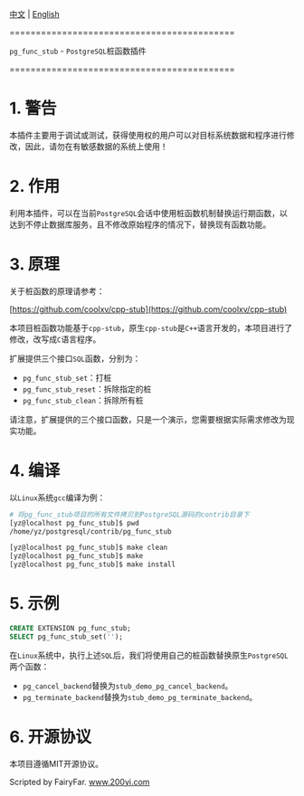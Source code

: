 [中文](README-中文.md) | [English](README.md)

===========================================

`pg_func_stub` - `PostgreSQL`桩函数插件

===========================================

# 1. 警告
本插件主要用于调试或测试，获得使用权的用户可以对目标系统数据和程序进行修改，因此，请勿在有敏感数据的系统上使用！

# 2. 作用
利用本插件，可以在当前`PostgreSQL`会话中使用桩函数机制替换运行期函数，以达到不停止数据库服务，且不修改原始程序的情况下，替换现有函数功能。

# 3. 原理

关于桩函数的原理请参考：

[https://github.com/coolxv/cpp-stub](https://github.com/coolxv/cpp-stub)

本项目桩函数功能基于`cpp-stub`，原生`cpp-stub`是`C++`语言开发的，本项目进行了修改，改写成`C`语言程序。

扩展提供三个接口`SQL`函数，分别为：

- `pg_func_stub_set`：打桩
- `pg_func_stub_reset`：拆除指定的桩
- `pg_func_stub_clean`：拆除所有桩

请注意，扩展提供的三个接口函数，只是一个演示，您需要根据实际需求修改为现实功能。

# 4. 编译

以`Linux`系统`gcc`编译为例：

```bash
# 将pg_func_stub项目的所有文件拷贝到PostgreSQL源码的contrib目录下
[yz@localhost pg_func_stub]$ pwd
/home/yz/postgresql/contrib/pg_func_stub

[yz@localhost pg_func_stub]$ make clean
[yz@localhost pg_func_stub]$ make
[yz@localhost pg_func_stub]$ make install
```

# 5. 示例

```sql
CREATE EXTENSION pg_func_stub;
SELECT pg_func_stub_set('');
```

在`Linux`系统中，执行上述`SQL`后，我们将使用自己的桩函数替换原生`PostgreSQL`两个函数：

- `pg_cancel_backend`替换为`stub_demo_pg_cancel_backend`。
- `pg_terminate_backend`替换为`stub_demo_pg_terminate_backend`。

# 6. 开源协议

本项目遵循MIT开源协议。

Scripted by FairyFar. www.200yi.com
